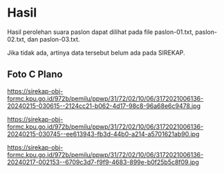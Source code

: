 # Hasil

Hasil perolehan suara paslon dapat dilihat pada file paslon-01.txt, paslon-02.txt, dan paslon-03.txt.

Jika tidak ada, artinya data tersebut belum ada pada SIREKAP.

## Foto C Plano

https://sirekap-obj-formc.kpu.go.id/972b/pemilu/ppwp/31/72/02/10/06/3172021006136-20240215-030615--2124cc21-b062-4d17-98c8-96a68e6c9478.jpg

https://sirekap-obj-formc.kpu.go.id/972b/pemilu/ppwp/31/72/02/10/06/3172021006136-20240215-030745--ee613943-fb3d-44b0-a214-a5701621ab90.jpg

https://sirekap-obj-formc.kpu.go.id/972b/pemilu/ppwp/31/72/02/10/06/3172021006136-20240217-002153--6709c3d7-f9f9-4683-899e-b0f25b5c8f09.jpg
